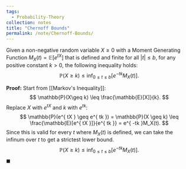 ```yaml
---
tags:
  - Probability-Theory
collection: notes
title: "Chernoff Bounds"
permalink: /note/Chernoff-Bounds/
---
```

Given a non-negative random variable $X \geq 0$ with a Moment Generating Function $M_X(t) = \mathbb{E}[e^{ tX }]$ that is defined and finite for all $|t|\leq b$, for any positive constant $k > 0$, the following inequality holds:
$$
\mathbb{P}(X \geq k) \leq \inf_{0\leq t\leq b} [e^{ -tk }M_X(t)].
$$

**Proof:**
Start from [[Markov's Inequality]]:
$$
\mathbb{P}(X\geq k) \leq \frac{\mathbb{E}[X]}{k}.
$$
Replace $X$ with $e^{ tX }$ and $k$ with $e^{ tk }$:
$$
\mathbb{P}(e^{ tX } \geq e^{ tk }) = \mathbb{P}(X \geq k) \leq \frac{\mathbb{E}[e^{ tX }]}{e^{ tk }} = e^{ -tk }M_X(t).
$$
Since this is valid for every $t$ where $M_X(t)$ is defined, we can take the infinum over $t$ to get a strictest lower bound.
$$
\mathbb{P}(X \geq k) \leq \inf_{0\leq t\leq b} [e^{ -tk }M_X(t)].
$$
$\blacksquare$
